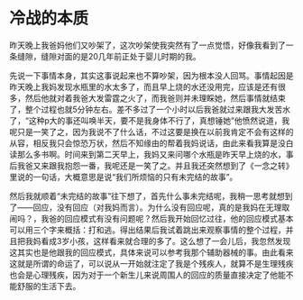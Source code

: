 # 冷战的本质

昨天晚上我爸妈他们又吵架了，这次吵架使我突然有了一点觉悟，好像我看到了一条缝隙，缝隙对面的是20几年前正处于婴儿时期的我。

先说一下事情本身，其实这事说起来也不算吵架，因为根本没人回骂。事情起因是昨天晚上我妈发现水瓶里的水太多了，而且早上烧的水还没用完，应该是还有很多，然后他就对着我爸大发雷霆之火了，而我爸则并未理睬她，然后事情就结束了，整个过程也就5分钟左右。差不多过了一个小时以后我爸就过来跟我大发苦水了，“这种p大的事还叫唤半天，要不是我身体不行了，真想锤她”他愤然说道，我呢只是一笑了之，因为我说不了什么话，不过这要是换在以前我肯定不会有这样的从容，相反我只会惊恐万状，然后不知缘由的帮着我妈说话，由此来看我算是没白读那么多书啊。时间来到第二天早上，我妈又来问哪个水瓶是昨天早上烧的水，事后我爸又来跟我抱怨一番，我呢还是一笑了之。并且我还突然想到了《一念之转》里说的一句话，大概意思是说“我们所烦恼的只有未完结的故事”。

然后我就顺着“未完结的故事”往下想了，首先什么事未完结呢，我稍一思考就想到了——回应，没有回应（对我妈而言）。为什么没有回应呢，真的是我妈在无理取闹吗？，我爸的回应模式有没有问题呢？然后我开始回忆过往，他的回应模式基本可以用三个字来概括：打和逃。得出结果后我试着跳出来观察事情的整个过程，并且把我妈看成3岁小孩，这样看来就合理的多了。这么想了一会儿后，我忽然发现这其实也是他跟我的回应模式，具体来说可以参考我那个辅助器械的事。由此看来这就是所谓的命运了，可以说从一开始就注定了我是个残疾人，就算不是生理残疾也会是心理残疾，因为对于一个新生儿来说周围人的回应的质量直接决定了他能不能舒服的生活下去。

